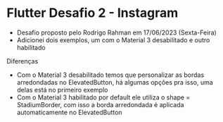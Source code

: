 # Flutter Desafio 2 - Instagram

- Desafio proposto pelo Rodrigo Rahman em 17/06/2023 (Sexta-Feira)
- Adicionei dois exemplos, um com o Material 3 desabilitado e outro habilitado

Diferenças
- Com o Material 3 desabilitado temos que personalizar as bordas arredondadas no ElevatedButton, há algumas opções pra isso, uma delas está no primeiro exemplo
- Com o Material 3 habilitado por default ele utiliza o shape = StadiumBorder, com isso a borda arredondada é aplicada automaticamente no ElevatedButton
